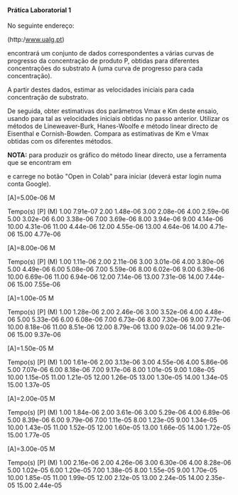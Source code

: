 #### Prática Laboratorial 1

No seguinte endereço:

(http:/www.ualg.pt)

encontrará um conjunto de dados correspondentes a várias curvas de progresso
da concentração de produto P, obtidas para diferentes concentrações do substrato
A (uma curva de progresso para cada concentração). 

A partir destes dados, estimar as velocidades iniciais para cada concentração de substrato.

De seguida, obter estimativas dos parâmetros Vmax e Km deste ensaio,
usando para tal as velocidades iniciais obtidas no passo anterior.
Utilizar os métodos de Lineweaver-Burk, Hanes-Woolfe e método linear
directo de Eisenthal e Cornish-Bowden. Compara as estimativas de Km
e Vmax obtidas com os diferentes métodos. 

**NOTA:** para produzir os gráfico do método linear directo, 
use a ferramenta que se encontram em

[](http://www.ualg.pt)

e carrege no botão "Open in Colab" para iniciar (deverá estar login
numa conta Google). 


[A]=5.00e-06 M

Tempo(s)     [P] (M)
 1.00       7.91e-07
 2.00       1.48e-06
 3.00       2.08e-06
 4.00       2.59e-06
 5.00       3.02e-06
 6.00       3.38e-06
 7.00       3.69e-06
 8.00       3.94e-06
 9.00       4.14e-06
10.00       4.31e-06
11.00       4.44e-06
12.00       4.55e-06
13.00       4.64e-06
14.00       4.71e-06
15.00       4.77e-06


[A]=8.00e-06 M

Tempo(s)     [P] (M)
 1.00       1.11e-06
 2.00       2.11e-06
 3.00       3.01e-06
 4.00       3.80e-06
 5.00       4.49e-06
 6.00       5.08e-06
 7.00       5.59e-06
 8.00       6.02e-06
 9.00       6.39e-06
10.00       6.69e-06
11.00       6.94e-06
12.00       7.14e-06
13.00       7.31e-06
14.00       7.44e-06
15.00       7.55e-06


[A]=1.00e-05 M

Tempo(s)     [P] (M)
 1.00       1.28e-06
 2.00       2.46e-06
 3.00       3.52e-06
 4.00       4.48e-06
 5.00       5.33e-06
 6.00       6.08e-06
 7.00       6.73e-06
 8.00       7.30e-06
 9.00       7.77e-06
10.00       8.18e-06
11.00       8.51e-06
12.00       8.79e-06
13.00       9.02e-06
14.00       9.21e-06
15.00       9.37e-06


[A]=1.50e-05 M

Tempo(s)     [P] (M)
 1.00       1.61e-06
 2.00       3.13e-06
 3.00       4.55e-06
 4.00       5.86e-06
 5.00       7.07e-06
 6.00       8.18e-06
 7.00       9.17e-06
 8.00       1.01e-05
 9.00       1.08e-05
10.00       1.15e-05
11.00       1.21e-05
12.00       1.26e-05
13.00       1.30e-05
14.00       1.34e-05
15.00       1.37e-05


[A]=2.00e-05 M

Tempo(s)     [P] (M)
 1.00       1.84e-06
 2.00       3.61e-06
 3.00       5.29e-06
 4.00       6.89e-06
 5.00       8.39e-06
 6.00       9.79e-06
 7.00       1.11e-05
 8.00       1.23e-05
 9.00       1.34e-05
10.00       1.43e-05
11.00       1.52e-05
12.00       1.60e-05
13.00       1.66e-05
14.00       1.72e-05
15.00       1.77e-05


[A]=3.00e-05 M

Tempo(s)     [P] (M)
 1.00       2.16e-06
 2.00       4.26e-06
 3.00       6.30e-06
 4.00       8.28e-06
 5.00       1.02e-05
 6.00       1.20e-05
 7.00       1.38e-05
 8.00       1.55e-05
 9.00       1.70e-05
10.00       1.85e-05
11.00       1.99e-05
12.00       2.12e-05
13.00       2.24e-05
14.00       2.35e-05
15.00       2.44e-05

